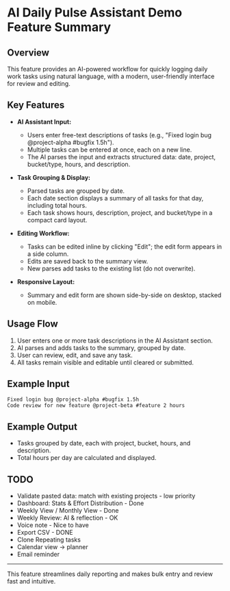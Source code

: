 # AI Daily Pulse Assistant Demo Feature Summary

## Overview
This feature provides an AI-powered workflow for quickly logging daily work tasks using natural language, with a modern, user-friendly interface for review and editing.

## Key Features
- **AI Assistant Input:**
  - Users enter free-text descriptions of tasks (e.g., "Fixed login bug @project-alpha #bugfix 1.5h").
  - Multiple tasks can be entered at once, each on a new line.
  - The AI parses the input and extracts structured data: date, project, bucket/type, hours, and description.

- **Task Grouping & Display:**
  - Parsed tasks are grouped by date.
  - Each date section displays a summary of all tasks for that day, including total hours.
  - Each task shows hours, description, project, and bucket/type in a compact card layout.

- **Editing Workflow:**
  - Tasks can be edited inline by clicking "Edit"; the edit form appears in a side column.
  - Edits are saved back to the summary view.
  - New parses add tasks to the existing list (do not overwrite).

- **Responsive Layout:**
  - Summary and edit form are shown side-by-side on desktop, stacked on mobile.

## Usage Flow
1. User enters one or more task descriptions in the AI Assistant section.
2. AI parses and adds tasks to the summary, grouped by date.
3. User can review, edit, and save any task.
4. All tasks remain visible and editable until cleared or submitted.

## Example Input
```
Fixed login bug @project-alpha #bugfix 1.5h
Code review for new feature @project-beta #feature 2 hours
```

## Example Output
- Tasks grouped by date, each with project, bucket, hours, and description.
- Total hours per day are calculated and displayed.

## TODO
- Validate pasted data: match with existing projects - low priority
- Dashboard: Stats & Effort Distribution - Done
- Weekly View / Monthly View - Done
- Weekly Review: AI & reflection - OK 
- Voice note - Nice to have
- Export CSV - DONE
- Clone Repeating tasks
- Calendar view -> planner
- Email reminder

---
This feature streamlines daily reporting and makes bulk entry and review fast and intuitive.
